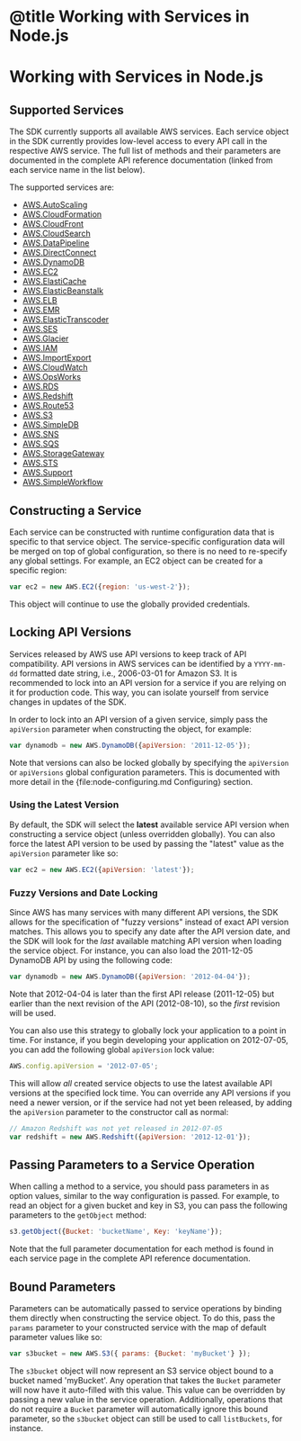 ﻿# @title Working with Services in Node.js

# Working with Services in Node.js

## Supported Services

The SDK currently supports all available AWS services. Each service object
in the SDK currently provides low-level access to every API call in the
respective AWS service. The full list of methods and their parameters are
documented in the complete API reference documentation (linked from each
service name in the list below).

The supported services are:

* [AWS.AutoScaling](http://docs.amazonwebservices.com/AWSJavaScriptSDK/latest/frames.html#!AWS/AutoScaling.html)
* [AWS.CloudFormation](http://docs.amazonwebservices.com/AWSJavaScriptSDK/latest/frames.html#!AWS/CloudFormation.html)
* [AWS.CloudFront](http://docs.amazonwebservices.com/AWSJavaScriptSDK/latest/frames.html#!AWS/CloudFront.html)
* [AWS.CloudSearch](http://docs.amazonwebservices.com/AWSJavaScriptSDK/latest/frames.html#!AWS/CloudSearch.html)
* [AWS.DataPipeline](http://docs.amazonwebservices.com/AWSJavaScriptSDK/latest/frames.html#!AWS/DataPipeline.html)
* [AWS.DirectConnect](http://docs.amazonwebservices.com/AWSJavaScriptSDK/latest/frames.html#!AWS/DirectConnect.html)
* [AWS.DynamoDB](http://docs.amazonwebservices.com/AWSJavaScriptSDK/latest/frames.html#!AWS/DynamoDB.html)
* [AWS.EC2](http://docs.amazonwebservices.com/AWSJavaScriptSDK/latest/frames.html#!AWS/EC2.html)
* [AWS.ElastiCache](http://docs.amazonwebservices.com/AWSJavaScriptSDK/latest/frames.html#!AWS/ElastiCache.html)
* [AWS.ElasticBeanstalk](http://docs.amazonwebservices.com/AWSJavaScriptSDK/latest/frames.html#!AWS/ElasticBeanstalk.html)
* [AWS.ELB](http://docs.amazonwebservices.com/AWSJavaScriptSDK/latest/frames.html#!AWS/ELB.html)
* [AWS.EMR](http://docs.amazonwebservices.com/AWSJavaScriptSDK/latest/frames.html#!AWS/EMR.html)
* [AWS.ElasticTranscoder](http://docs.amazonwebservices.com/AWSJavaScriptSDK/latest/frames.html#!AWS/ElasticTranscoder.html)
* [AWS.SES](http://docs.amazonwebservices.com/AWSJavaScriptSDK/latest/frames.html#!AWS/SES.html)
* [AWS.Glacier](http://docs.amazonwebservices.com/AWSJavaScriptSDK/latest/frames.html#!AWS/Glacier.html)
* [AWS.IAM](http://docs.amazonwebservices.com/AWSJavaScriptSDK/latest/frames.html#!AWS/IAM.html)
* [AWS.ImportExport](http://docs.amazonwebservices.com/AWSJavaScriptSDK/latest/frames.html#!AWS/ImportExport.html)
* [AWS.CloudWatch](http://docs.amazonwebservices.com/AWSJavaScriptSDK/latest/frames.html#!AWS/CloudWatch.html)
* [AWS.OpsWorks](http://docs.amazonwebservices.com/AWSJavaScriptSDK/latest/frames.html#!AWS/OpsWorks.html)
* [AWS.RDS](http://docs.amazonwebservices.com/AWSJavaScriptSDK/latest/frames.html#!AWS/RDS.html)
* [AWS.Redshift](http://docs.amazonwebservices.com/AWSJavaScriptSDK/latest/frames.html#!AWS/Redshift.html)
* [AWS.Route53](http://docs.amazonwebservices.com/AWSJavaScriptSDK/latest/frames.html#!AWS/Route53.html)
* [AWS.S3](http://docs.amazonwebservices.com/AWSJavaScriptSDK/latest/frames.html#!AWS/S3.html)
* [AWS.SimpleDB](http://docs.amazonwebservices.com/AWSJavaScriptSDK/latest/frames.html#!AWS/SimpleDB.html)
* [AWS.SNS](http://docs.amazonwebservices.com/AWSJavaScriptSDK/latest/frames.html#!AWS/SNS.html)
* [AWS.SQS](http://docs.amazonwebservices.com/AWSJavaScriptSDK/latest/frames.html#!AWS/SQS.html)
* [AWS.StorageGateway](http://docs.amazonwebservices.com/AWSJavaScriptSDK/latest/frames.html#!AWS/StorageGateway.html)
* [AWS.STS](http://docs.amazonwebservices.com/AWSJavaScriptSDK/latest/frames.html#!AWS/STS.html)
* [AWS.Support](http://docs.amazonwebservices.com/AWSJavaScriptSDK/latest/frames.html#!AWS/Support.html)
* [AWS.SimpleWorkflow](http://docs.amazonwebservices.com/AWSJavaScriptSDK/latest/frames.html#!AWS/SimpleWorkflow.html)

<div class="clear"></div>

## Constructing a Service

Each service can be constructed with runtime configuration data that is
specific to that service object. The service-specific configuration data
will be merged on top of global configuration, so there is no need to
re-specify any global settings. For example, an EC2 object can be created
for a specific region:

```javascript
var ec2 = new AWS.EC2({region: 'us-west-2'});
```

This object will continue to use the globally provided credentials.

## Locking API Versions

Services released by AWS use API versions to keep track of API compatibility.
API versions in AWS services can be identified by a `YYYY-mm-dd` formatted
date string, i.e., 2006-03-01 for Amazon S3. It is recommended to lock into
an API version for a service if you are relying on it for production code.
This way, you can isolate yourself from service changes in updates of the
SDK.

In order to lock into an API version of a given service, simply pass the
`apiVersion` parameter when constructing the object, for example:

```javascript
var dynamodb = new AWS.DynamoDB({apiVersion: '2011-12-05'});
```

Note that versions can also be locked globally by specifying the `apiVersion`
or `apiVersions` global configuration parameters. This is documented with
more detail in the {file:node-configuring.md Configuring} section.

### Using the Latest Version

By default, the SDK will select the **latest** available service API version
when constructing a service object (unless overridden globally). You can
also force the latest API version to be used by passing the "latest" value
as the `apiVersion` parameter like so:

```javascript
var ec2 = new AWS.EC2({apiVersion: 'latest'});
```

### Fuzzy Versions and Date Locking

Since AWS has many services with many different API versions, the SDK allows
for the specification of "fuzzy versions" instead of exact API version
matches. This allows you to specify any date after the API version date,
and the SDK will look for the *last* available matching API version when
loading the service object. For instance, you can also load the 2011-12-05
DynamoDB API by using the following code:

```javascript
var dynamodb = new AWS.DynamoDB({apiVersion: '2012-04-04'});
```

Note that 2012-04-04 is later than the first API release (2011-12-05)
but earlier than the next revision of the API (2012-08-10), so the *first*
revision will be used.

You can also use this strategy to globally lock your application to a point
in time. For instance, if you begin developing your application on 2012-07-05,
you can add the following global `apiVersion` lock value:

```javascript
AWS.config.apiVersion = '2012-07-05';
```

This will allow *all* created service objects to use the latest available
API versions at the specified lock time. You can override any API versions
if you need a newer version, or if the service had not yet been released,
by adding the `apiVersion` parameter to the constructor call as normal:

```javascript
// Amazon Redshift was not yet released in 2012-07-05
var redshift = new AWS.Redshift({apiVersion: '2012-12-01'});
```

## Passing Parameters to a Service Operation

When calling a method to a service, you should pass parameters in as
option values, similar to the way configuration is passed.
For example, to read an object for a given bucket and key in S3, you
can pass the following parameters to the `getObject` method:

```javascript
s3.getObject({Bucket: 'bucketName', Key: 'keyName'});
```

Note that the full parameter documentation for each method is found
in each service page in the complete API reference documentation.

## Bound Parameters

Parameters can be automatically passed to service operations by binding them
directly when constructing the service object. To do this, pass the `params`
parameter to your constructed service with the map of default parameter
values like so:

```javascript
var s3bucket = new AWS.S3({ params: {Bucket: 'myBucket'} });
```

The `s3bucket` object will now represent an S3 service object bound to a bucket
named 'myBucket'. Any operation that takes the `Bucket` parameter will now
have it auto-filled with this value. This value can be overridden by passing
a new value in the service operation. Additionally, operations that do not
require a `Bucket` parameter will automatically ignore this bound parameter,
so the `s3bucket` object can still be used to call `listBuckets`, for instance.
